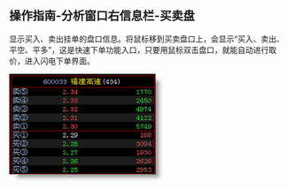 ## 操作指南-分析窗口右信息栏-买卖盘

显示买入、卖出挂单的盘口信息。将鼠标移到买卖盘口上，会显示“买入、卖出、平空、平多”，这是快速下单功能入口，只要用鼠标双击盘口，就能自动进行取价，进入闪电下单界面。



![图片89.png](/assets/17721.png)